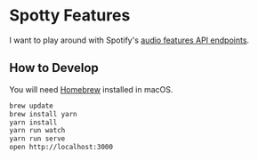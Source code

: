 # Spotty Features

I want to play around with Spotify's
[audio features API endpoints](https://developer.spotify.com/web-api/get-several-audio-features/).

## How to Develop

You will need [Homebrew](http://brew.sh/) installed in macOS.

```bash
brew update
brew install yarn
yarn install
yarn run watch
yarn run serve
open http://localhost:3000
```
